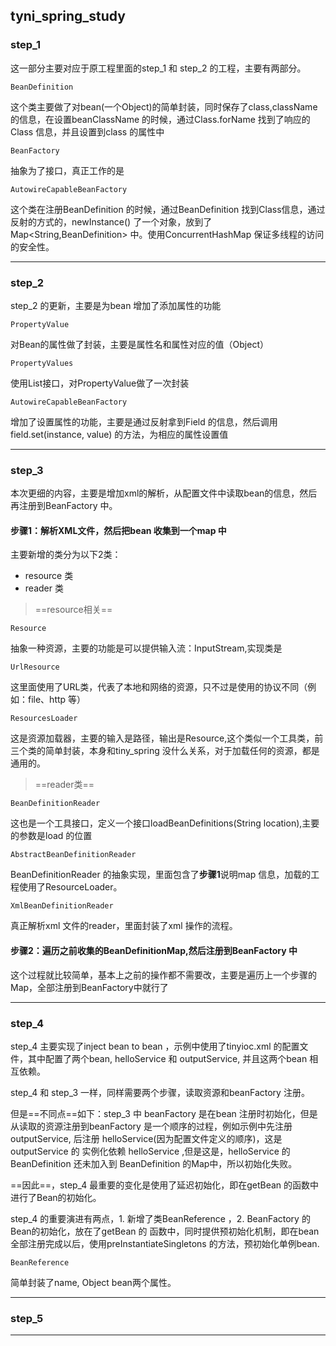 ## tyni_spring_study

### step_1

这一部分主要对应于原工程里面的step_1 和 step_2 的工程，主要有两部分。


```
BeanDefinition
```
这个类主要做了对bean(一个Object)的简单封装，同时保存了class,className 的信息，在设置beanClassName 的时候，通过Class.forName 找到了响应的Class 信息，并且设置到class 的属性中


```
BeanFactory
```
抽象为了接口，真正工作的是

```
AutowireCapableBeanFactory
```
这个类在注册BeanDefinition 的时候，通过BeanDefinition 找到Class信息，通过反射的方式的，newInstance() 了一个对象，放到了Map<String,BeanDefinition> 中。使用ConcurrentHashMap 保证多线程的访问的安全性。

---
### step_2

step_2 的更新，主要是为bean 增加了添加属性的功能

```
PropertyValue
```
对Bean的属性做了封装，主要是属性名和属性对应的值（Object）


```
PropertyValues
```
使用List接口，对PropertyValue做了一次封装


```
AutowireCapableBeanFactory
```
增加了设置属性的功能，主要是通过反射拿到Field 的信息，然后调用field.set(instance, value) 的方法，为相应的属性设置值



---

### step_3

本次更细的内容，主要是增加xml的解析，从配置文件中读取bean的信息，然后再注册到BeanFactory 中。

#### 步骤1：解析XML文件，然后把bean 收集到一个map 中

主要新增的类分为以下2类：

- resource 类
- reader 类


> ==resource相关==

```
Resource
```
抽象一种资源，主要的功能是可以提供输入流：InputStream,实现类是

```
UrlResource
```
这里面使用了URL类，代表了本地和网络的资源，只不过是使用的协议不同（例如：file、http 等）


```
ResourcesLoader
```
这是资源加载器，主要的输入是路径，输出是Resource,这个类似一个工具类，前三个类的简单封装，本身和tiny_spring 没什么关系，对于加载任何的资源，都是 通用的。


> ==reader类==

```
BeanDefinitionReader
```
这也是一个工具接口，定义一个接口loadBeanDefinitions(String location),主要的参数是load 的位置


```
AbstractBeanDefinitionReader
```
BeanDefinitionReader 的抽象实现，里面包含了**步骤1**说明map 信息，加载的工程使用了ResourceLoader。


```
XmlBeanDefinitionReader
```
真正解析xml 文件的reader，里面封装了xml 操作的流程。




#### 步骤2：遍历之前收集的BeanDefinitionMap,然后注册到BeanFactory 中

这个过程就比较简单，基本上之前的操作都不需要改，主要是遍历上一个步骤的Map，全部注册到BeanFactory中就行了


---

### step_4

step_4 主要实现了inject bean to bean ，示例中使用了tinyioc.xml 的配置文件，其中配置了两个bean, helloService 和 outputService, 并且这两个bean 相互依赖。

step_4 和 step_3 一样，同样需要两个步骤，读取资源和beanFactory 注册。

但是==不同点==如下：step_3 中 beanFactory 是在bean 注册时初始化，但是从读取的资源注册到beanFactory 是一个顺序的过程，例如示例中先注册 outputService, 后注册 helloService(因为配置文件定义的顺序)，这是outputService 的 实例化依赖 helloService ,但是这是，helloService 的BeanDefinition 还未加入到 BeanDefinition 的Map中，所以初始化失败。

==因此==，step_4 最重要的变化是使用了延迟初始化，即在getBean 的函数中进行了Bean的初始化。

step_4 的重要演进有两点，1. 新增了类BeanReference ，2. BeanFactory 的Bean的初始化，放在了getBean 的 函数中，同时提供预初始化机制，即在bean 全部注册完成以后，使用preInstantiateSingletons 的方法，预初始化单例bean.


```
BeanReference
```

简单封装了name, Object bean两个属性。

---

### step_5

---

